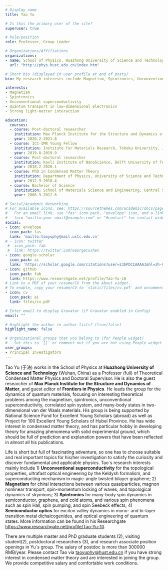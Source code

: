 ```yaml
---
# Display name
title: Tao Yu

# Is this the primary user of the site?
superuser: true

# Role/position
role: Professor, Group Leader

# Organizations/Affiliations
organizations:
- name: School of Physics, Huazhong University of Science and Technology
  url: "http://phys.hust.edu.cn/index.htm"

# Short bio (displayed in user profile at end of posts)
bio: My research interests include Magnetism, Spintronics, Unconventional superconductivity, Quantum transport in low dimensional electronics, and Strong light-matter interaction.

interests:
- Magnetism
- Spintronics
- Unconventional superconductivity
- Quantum transport in low-dimensional electronics
- Strong light-matter interaction

education:
  courses:
  - course: Post-doctoral researcher 
    institution: Max Planck Institute for the Structure and Dynamics of Matter, Germany
    year: 2020.2-2021.8
  - course: ICC-IMR Young Fellow 
    institution: Institute for Materials Research, Tohoku University, Japan 
    year: 2019.8-2019.9
  - course: Post-doctoral researcher
    institution: Kavli Institute of NanoScience, Delft University of Technology, the Netherlands
    year: 2018.2-2020.1
  - course: PhD in Condensed Matter Theory
    institution: Department of Physics, University of Science and Technology of China
    year: 2012.9-2018.4
  - course: Bachelor of Science 
    institution: School of Materials Science and Engineering, Central South University   
    year: 2008.9-2012.6

# Social/Academic Networking
# For available icons, see: https://sourcethemes.com/academic/docs/page-builder/#icons
#   For an email link, use "fas" icon pack, "envelope" icon, and a link in the
#   form "mailto:your-email@example.com" or "#contact" for contact widget.
social:
- icon: envelope
  icon_pack: fas
  link: 'mailto:taoyuphy@mail.ustc.edu.cn'
# - icon: twitter
 #  icon_pack: fab
 #  link: https://twitter.com/GeorgeCushen
- icon: google-scholar
  icon_pack: ai
  link: 'https://scholar.google.com/citations?user=z3bPDCIAAAAJ&hl=zh-CN'
- icon: github
  icon_pack: fab
  link: https://www.researchgate.net/profile/Tao-Yu-10
# Link to a PDF of your resume/CV from the About widget.
# To enable, copy your resume/CV to `static/files/cv.pdf` and uncomment the lines below.
- icon: cv
  icon_pack: ai
  link: files/cv.pdf

# Enter email to display Gravatar (if Gravatar enabled in Config)
email: ""

# Highlight the author in author lists? (true/false)
highlight_name: false

# Organizational groups that you belong to (for People widget)
#   Set this to `[]` or comment out if you are not using People widget.
user_groups:
- Principal Investigators
---
```

Tao Yu (于涛) works in the School of Physics at **Huazhong University of Science and Technology** (Wuhan, China) as a Professor (full) of Theoretical Condensed Matter Physics and Doctoral Supervisor. He is also the guest researcher of **Max Planck Institute for the Structure and Dynamics of Matter**, and guest editor of **Frontiers in Physics**. He leads the group for the dynamics of quantum materials, focusing on interesting theoretical problems among the magnetism, spintronics, unconventional superconductivity, correlated spin system, and many-body states in two-dimensional van der Waals materials. 
His group is being supported by National Science Fund for Excellent Young Scholars (abroad) as well as Project for 100 Excellent Young Scholars of Hubei Province. He has wide interest in condensed matter theory, and has particular hobby in developing theory for amazing phenomena with solid experimental ground, which should be full of prediction and explanation powers that have been reflected in almost all his publications. 

Life is short but full of fascinating adventure, so one has to choose suitable and real important topics for his/her investigation to satisfy the curiosity and discover fundamental and applicable physics. Tao`s research interests mainly include 1) **Unconventional superconductivity** for the topological properties, ultrafast optical engineering by the Keldysh formalism, and superconducting mechanism in magic-angle twisted bilayer graphene; 2) **Magnetism** for chiral interactions between various quasiparticles, magnon nonlinear transport, spin-momentum locking of waves, and topological dynamics of skymions; 3) **Spintronics** for many-body spin dynamics in semiconductor, graphene, and cold atoms, and various spin phenomena such as spin Hall, spin pumping, and spin Seebeck effects; 4) **Semiconductor optics** for exciton valley dynamics in mono- and bi-layer transition metal dichalcogenides, and optical engineering of quantum states. More information can be found in his Researchgate https://www.researchgate.net/profile/Tao-Yu-10.


There are multiple master and PhD graduate students (2), visiting student(2), postdoctoral researchers (3), and research associate position openings in Yu`s group. The salary of postdoc is more than 300000 RMB/year. Please contact Tao via taoyuphy@hust.edu.cn if you have strong interest in condensed matter theory and are interested in joining the group. We provide competitive salary and comfortable work conditions.

